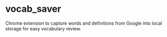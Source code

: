 # vocab_saver
Chrome extension to capture words and definitions from Google into local storage for easy vocabulary review.
